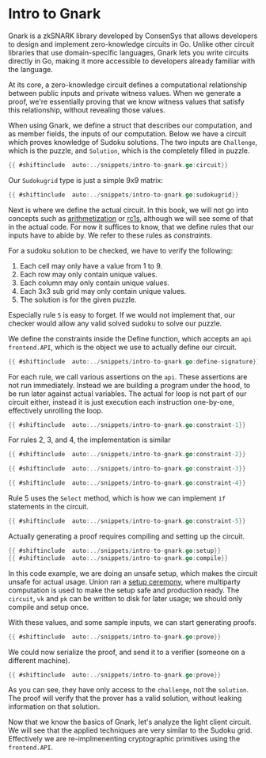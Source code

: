 # Intro to Gnark

Gnark is a zkSNARK library developed by ConsenSys that allows developers to design and implement zero-knowledge circuits in Go. Unlike other circuit libraries that use domain-specific languages, Gnark lets you write circuits directly in Go, making it more accessible to developers already familiar with the language.

At its core, a zero-knowledge circuit defines a computational relationship between public inputs and private witness values. When we generate a proof, we're essentially proving that we know witness values that satisfy this relationship, without revealing those values.

When using Gnark, we define a struct that describes our computation, and as member fields, the inputs of our computation. Below we have a circuit which proves knowledge of Sudoku solutions. The two inputs are `Challenge`, which is the puzzle, and `Solution`, which is the completely filled in puzzle.

```go
{{ #shiftinclude  auto:../snippets/intro-to-gnark.go:circuit}}
```

Our `Sudokugrid` type is just a simple 9x9 matrix:

```go
{{ #shiftinclude  auto:../snippets/intro-to-gnark.go:sudokugrid}}
```

Next is where we define the actual circuit. In this book, we will not go into concepts such as [arithmetization]() or [rc1s](), although we will see some of that in the actual code. For now it suffices to know, that we define rules that our inputs have to abide by. We refer to these rules as _constraints_.

For a sudoku solution to be checked, we have to verify the following:

1. Each cell may only have a value from 1 to 9.
1. Each row may only contain unique values.
1. Each column may only contain unique values.
1. Each 3x3 sub grid may only contain unique values.
1. The solution is for the given puzzle.

Especially rule `5` is easy to forget. If we would not implement that, our checker would allow any valid solved sudoku to solve our puzzle.

We define the constraints inside the Define function, which accepts an `api frontend.API`, which is the object we use to actually define our circuit.

```go
{{ #shiftinclude  auto:../snippets/intro-to-gnark.go:define-signature}}
```

For each rule, we call various assertions on the `api`. These assertions are not run immediately. Instead we are building a program under the hood, to be run later against actual variables. The actual for loop is not part of our circuit either, instead it is just execution each instruction one-by-one, effectively unrolling the loop.

```go
{{ #shiftinclude  auto:../snippets/intro-to-gnark.go:constraint-1}}
```

For rules 2, 3, and 4, the implementation is similar

```go
{{ #shiftinclude  auto:../snippets/intro-to-gnark.go:constraint-2}}

{{ #shiftinclude  auto:../snippets/intro-to-gnark.go:constraint-3}}

{{ #shiftinclude  auto:../snippets/intro-to-gnark.go:constraint-4}}
```

Rule 5 uses the `Select` method, which is how we can implement `if` statements in the circuit.

```go
{{ #shiftinclude  auto:../snippets/intro-to-gnark.go:constraint-5}}
```

Actually generating a proof requires compiling and setting up the circuit.

```go
{{ #shiftinclude  auto:../snippets/intro-to-gnark.go:setup}}
{{ #shiftinclude  auto:../snippets/intro-to-gnark.go:compile}}
```

In this code example, we are doing an unsafe setup, which makes the circuit unsafe for actual usage. Union ran a [setup ceremony](https://ceremony.union.build), where multiparty computation is used to make the setup safe and production ready. The `circuit`, `vk` and `pk` can be written to disk for later usage; we should only compile and setup once.

With these values, and some sample inputs, we can start generating proofs.

```go
{{ #shiftinclude  auto:../snippets/intro-to-gnark.go:prove}}
```

We could now serialize the proof, and send it to a verifier (someone on a different machine).

```go
{{ #shiftinclude  auto:../snippets/intro-to-gnark.go:prove}}
```

As you can see, they have only access to the `challenge`, not the `solution`. The proof will verify that the prover has a valid solution, without leaking information on that solution.

Now that we know the basics of Gnark, let's analyze the light client circuit. We will see that the applied techniques are very similar to the Sudoku grid. Effectively we are re-implmenenting cryptographic primitives using the `frontend.API`.
